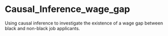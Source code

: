 # Causal_Inference_wage_gap
Using causal inference to investigate the existence of a wage gap between black and non-black job applicants.
